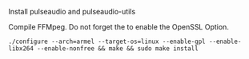 Install pulseaudio and pulseaudio-utils

Compile FFMpeg. Do not forget the to enable the OpenSSL Option.

`./configure --arch=armel --target-os=linux --enable-gpl --enable-libx264 --enable-nonfree && make && sudo make install`


